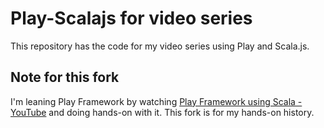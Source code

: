 # Play-Scalajs for video series

This repository has the code for my video series using Play
and Scala.js.

## Note for this fork

I'm leaning Play Framework by watching [Play Framework using Scala - YouTube](https://www.youtube.com/playlist?list=PLLMXbkbDbVt8tBiGc1y69BZdG8at1D7ZF) and doing hands-on with it. This fork is for my hands-on history.
